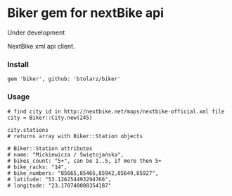 # Biker gem for nextBike api
Under development

NextBike xml api client.

### Install

```
gem 'biker', github: 'btolarz/biker'
```

### Usage

```
# find city id in http://nextbike.net/maps/nextbike-official.xml file
city = Biker::City.new(245)

city.stations
# returns array with Biker::Station objects

# Biker::Station attributes
# name: "Mickiewicza / Świętojańska",
# bikes_count: "5+", can be 1..5, if more then 5+
# bike_racks: "14",
# bike_numbers: "85665,85465,85942,85649,85927",
# latitude: "53.126254493294766",
# longitude: "23.170740008354187"

```